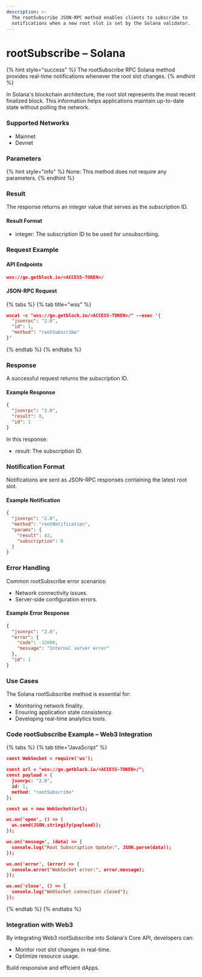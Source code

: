 ```yaml
---
description: >-
  The rootSubscribe JSON-RPC method enables clients to subscribe to
  notifications when a new root slot is set by the Solana validator.
---
```


# rootSubscribe – Solana

{% hint style="success" %}
The rootSubscribe RPC Solana method provides real-time notifications whenever the root slot changes.
{% endhint %}

In Solana's blockchain architecture, the root slot represents the most recent finalized block. This information helps applications maintain up-to-date state without polling the network.

### Supported Networks

* Mainnet
* Devnet

### Parameters

{% hint style="info" %}
None: This method does not require any parameters.
{% endhint %}

### Result

The response returns an integer value that serves as the subscription ID.

#### Result Format

* integer: The subscription ID to be used for unsubscribing.

### Request Example

#### API Endpoints

```json
wss://go.getblock.io/<ACCESS-TOKEN>/
```

#### JSON-RPC Request

{% tabs %}
{% tab title="wss" %}
```json
wscat -c "wss://go.getblock.io/<ACCESS-TOKEN>/" --exec '{
  "jsonrpc": "2.0",
  "id": 1,
  "method": "rootSubscribe"
}'
```
{% endtab %}
{% endtabs %}

### Response

A successful request returns the subscription ID.

#### Example Response

```json
{
  "jsonrpc": "2.0",
  "result": 0,
  "id": 1
}
```

In this response:

* result: The subscription ID.

### Notification Format

Notifications are sent as JSON-RPC responses containing the latest root slot.

#### Example Notification

```json
{
  "jsonrpc": "2.0",
  "method": "rootNotification",
  "params": {
    "result": 42,
    "subscription": 0
  }
}
```

### Error Handling

Common rootSubscribe error scenarios:

* Network connectivity issues.
* Server-side configuration errors.

#### Example Error Response

```json
{
  "jsonrpc": "2.0",
  "error": {
    "code": -32000,
    "message": "Internal server error"
  },
  "id": 1
}
```

### Use Cases

The Solana rootSubscribe method is essential for:

* Monitoring network finality.
* Ensuring application state consistency.
* Developing real-time analytics tools.

### Code rootSubscribe Example – Web3 Integration

{% tabs %}
{% tab title="JavaScript" %}
```json
const WebSocket = require('ws');

const url = "wss://go.getblock.io/<ACCESS-TOKEN>/";
const payload = {
  jsonrpc: "2.0",
  id: 1,
  method: "rootSubscribe"
};

const ws = new WebSocket(url);

ws.on('open', () => {
  ws.send(JSON.stringify(payload));
});

ws.on('message', (data) => {
  console.log("Root Subscription Update:", JSON.parse(data));
});

ws.on('error', (error) => {
  console.error("WebSocket error:", error.message);
});

ws.on('close', () => {
  console.log("WebSocket connection closed");
});
```
{% endtab %}
{% endtabs %}

### Integration with Web3

By integrating Web3 rootSubscribe into Solana's Core API, developers can:

* Monitor root slot changes in real-time.
* Optimize resource usage.

Build responsive and efficient dApps.
